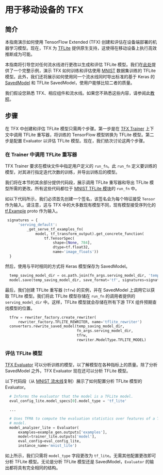 # 用于移动设备的 TFX

## 简介

本指南演示如何使用 TensorFlow Extended (TFX) 创建和评估在设备端部署的机器学习模型。现在，TFX 为 [TFLite](https://www.tensorflow.org/lite) 提供原生支持，这使得在移动设备上执行高效推断成为可能。

本指南将引导您对任何流水线进行更改以生成和评估 TFLite 模型。我们在[此处](https://github.com/tensorflow/tfx/blob/master/tfx/examples/mnist/mnist_pipeline_native_keras.py)提供了一个完整示例，演示 TFX 如何训练和评估使用 [MNIST](http://yann.lecun.com/exdb/mnist/) 数据集训练的 TFLite 模型。此外，我们还将展示如何使用同一个流水线同时导出标准的基于 Keras 的 [SavedModel](https://www.tensorflow.org/guide/saved_model) 和 TFLite SavedModel，使用户能够比较二者的质量。

我们假设您熟悉 TFX、相应组件和流水线。如果您不熟悉这些内容，请参阅此[教程](https://www.tensorflow.org/tfx/tutorials/tfx/components)。

## 步骤

在 TFX 中创建和评估 TFLite 模型只需两个步骤。第一步是在 [TFX Trainer](https://www.tensorflow.org/tfx/guide/trainer) 上下文中调用 TFLite 重写器，将训练的 TensorFlow 模型转换为 TFLite 模型。第二步是配置 Evaluator 以评估 TFLite 模型。现在，我们依次讨论这两个步骤。

### 在 Trainer 中调用 TFLite 重写器

TFX Trainer 要求在模块文件中指定用户定义的 `run_fn`。此 `run_fn` 定义要训练的模型，对其进行指定迭代次数的训练，并导出训练后的模型。

我们将在本节的其余部分提供代码段，展示调用 TFLite 重写器和导出 TFLite 模型所需的更改。所有这些代码都位于 [MNIST TFLite 模块](https://github.com/tensorflow/tfx/blob/master/tfx/examples/mnist/mnist_utils_native_keras_lite.py)的 `run_fn` 中。

如以下代码所示，我们必须首先创建一个签名，该签名会为每个特征接受 `Tensor` 作为输入。请注意，这与 TFX 中的大多数现有模型不同，现有模型接受序列化的 [tf.Example](https://www.tensorflow.org/api_docs/python/tf/train/Example) proto 作为输入。

```python
 signatures = {
      'serving_default':
          _get_serve_tf_examples_fn(
              model, tf_transform_output).get_concrete_function(
                  tf.TensorSpec(
                      shape=[None, 784],
                      dtype=tf.float32,
                      name='image_floats'))
  }
```

然后，使用与平时相同的方式将 Keras 模型保存为 SavedModel。

```python
  temp_saving_model_dir = os.path.join(fn_args.serving_model_dir, 'temp')
  model.save(temp_saving_model_dir, save_format='tf', signatures=signatures)
```

最后，我们创建 TFLite 重写器 (`tfrw`) 的实例，并在 SavedModel 上调用它以获取 TFLite 模型。我们将此 TFLite 模型存储在 `run_fn` 的调用者提供的 `serving_model_dir` 中。这样，TFLite 模型就会存储在所有下游 TFX 组件预期查找模型的位置。

```python
  tfrw = rewriter_factory.create_rewriter(
      rewriter_factory.TFLITE_REWRITER, name='tflite_rewriter')
  converters.rewrite_saved_model(temp_saving_model_dir,
                                 fn_args.serving_model_dir,
                                 tfrw,
                                 rewriter.ModelType.TFLITE_MODEL)
```

### 评估 TFLite 模型

[TFX Evaluator](https://www.tensorflow.org/tfx/guide/evaluator) 可以分析训练的模型，以了解模型在各种指标上的质量。除了分析 SavedModel 之外，TFX Evaluator 现在还可以分析 TFLite 模型。

以下代码段（从 [MNIST 流水线](https://github.com/tensorflow/tfx/blob/master/tfx/examples/mnist/mnist_pipeline_native_keras.py)复制）展示了如何配置分析 TFLite 模型的 Evaluator。

```python
  # Informs the evaluator that the model is a TFLite model.
  eval_config_lite.model_specs[0].model_type = 'tf_lite'

  ...

  # Uses TFMA to compute the evaluation statistics over features of a TFLite
  # model.
  model_analyzer_lite = Evaluator(
      examples=example_gen.outputs['examples'],
      model=trainer_lite.outputs['model'],
      eval_config=eval_config_lite,
      instance_name='mnist_lite')
```

如上所示，我们只需将 `model_type` 字段更改为 `tf_lite`。无需其他配置更改即可分析 TFLite 模型。无论是分析 TFLite 模型还是 SavedModel，`Evaluator` 的输出都将具有完全相同的结构。

